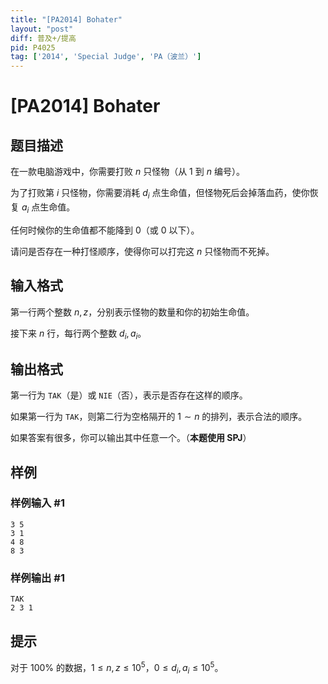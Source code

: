```yaml
---
title: "[PA2014] Bohater"
layout: "post"
diff: 普及+/提高
pid: P4025
tag: ['2014', 'Special Judge', 'PA（波兰）']
---
```

# [PA2014] Bohater
## 题目描述

在一款电脑游戏中，你需要打败 $n$ 只怪物（从 $1$ 到 $n$ 编号）。

为了打败第 $i$ 只怪物，你需要消耗 $d_i$ 点生命值，但怪物死后会掉落血药，使你恢复 $a_i$ 点生命值。

任何时候你的生命值都不能降到 $0$（或 $0$ 以下）。

请问是否存在一种打怪顺序，使得你可以打完这 $n$ 只怪物而不死掉。
## 输入格式

第一行两个整数 $n,z$，分别表示怪物的数量和你的初始生命值。

接下来 $n$ 行，每行两个整数 $d_i,a_i$。
## 输出格式

第一行为 `TAK`（是）或 `NIE`（否），表示是否存在这样的顺序。

如果第一行为 `TAK`，则第二行为空格隔开的 $1\sim n$ 的排列，表示合法的顺序。

如果答案有很多，你可以输出其中任意一个。（**本题使用 SPJ**）
## 样例

### 样例输入 #1
```
3 5
3 1
4 8
8 3
```
### 样例输出 #1
```
TAK
2 3 1 
```
## 提示

对于 $100\%$ 的数据，$1\le n,z\le 10^5$，$0\le d_i,a_i\le 10^5$。
